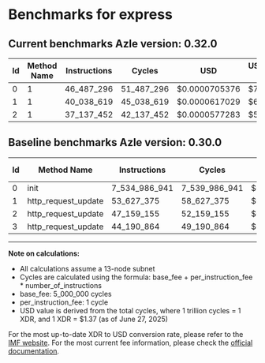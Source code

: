 # Benchmarks for express

## Current benchmarks Azle version: 0.32.0
| Id | Method Name | Instructions | Cycles | USD | USD/Million Calls | Change |
|-----------|-------------|------------|--------|-----|--------------|-------|
| 0 | 1 | 46_487_296 | 51_487_296 | $0.0000705376 | $70.53 | <font color="green">-7_488_499_645</font> |
| 1 | 1 | 40_038_619 | 45_038_619 | $0.0000617029 | $61.70 | <font color="green">-13_588_756</font> |
| 2 | 1 | 37_137_452 | 42_137_452 | $0.0000577283 | $57.72 | <font color="green">-10_021_703</font> |

## Baseline benchmarks Azle version: 0.30.0
| Id | Method Name | Instructions | Cycles | USD | USD/Million Calls |
|-----------|-------------|------------|--------|-----|--------------|
| 0 | init | 7_534_986_941 | 7_539_986_941 | $0.0103297821 | $10_329.78 |
| 1 | http_request_update | 53_627_375 | 58_627_375 | $0.0000803195 | $80.31 |
| 2 | http_request_update | 47_159_155 | 52_159_155 | $0.0000714580 | $71.45 |
| 3 | http_request_update | 44_190_864 | 49_190_864 | $0.0000673915 | $67.39 |



---

**Note on calculations:**
- All calculations assume a 13-node subnet
- Cycles are calculated using the formula: base_fee + per_instruction_fee \* number_of_instructions
- base_fee: 5_000_000 cycles
- per_instruction_fee: 1 cycle
- USD value is derived from the total cycles, where 1 trillion cycles = 1 XDR, and 1 XDR = $1.37 (as of June 27, 2025)

For the most up-to-date XDR to USD conversion rate, please refer to the [IMF website](https://www.imf.org/external/np/fin/data/rms_sdrv.aspx).
For the most current fee information, please check the [official documentation](https://internetcomputer.org/docs/references/cycles-cost-formulas).